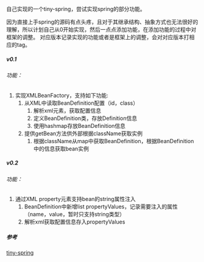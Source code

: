 自己实现的一个tiny-spring，尝试实现spring的部分功能。

因为直接上手spring的源码有点头疼，且对于其继承结构、抽象方式也无法很好的理解，所以计划自己从0开始实现，然后一点点添加功能，在添加功能的过程中对框架的调整。
对应版本记录实现的功能或者是框架上的调整，会对对应版本打相应的tag。

##### v0.1
###### 功能：
1. 实现XMLBeanFactory，支持如下功能:
    1. 从XML中读取BeanDefinition配置（id，class）
        1. 解析xml元素，获取配置信息
        2. 定义BeanDefinition类，存放Definition信息
        3. 使用hashmap存放BeanDefinition信息
    2. 提供getBean方法供外部根据className获取实例
        1. 根据className从map中获取BeanDefinition，根据BeanDefinition中的信息获取bean实例
   
##### v0.2
###### 功能：
1. 通过XML property元素支持bean的string属性注入
    1. BeanDefinition中新增list propertyValues，记录需要注入的属性（name，value，暂时只支持string类型）
    2. 解析xml获取配置信息存入propertyValues
    


##### 参考
[tiny-spring](https://github.com/code4craft/tiny-spring)